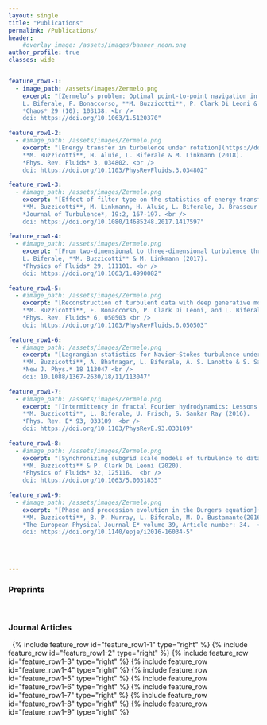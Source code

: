 ```yaml
---
layout: single
title: "Publications"
permalink: /Publications/
header:
    #overlay_image: /assets/images/banner_neon.png
author_profile: true
classes: wide


feature_row1-1:
  - image_path: /assets/images/Zermelo.png
    excerpt: "[Zermelo’s problem: Optimal point-to-point navigation in 2D turbulent flows using reinforcement learning](https://doi.org/10.1063/1.5120370) <br />
    L. Biferale, F. Bonaccorso, **M. Buzzicotti**, P. Clark Di Leoni & K. Gustavsson (2019).
    *Chaos* 29 (10): 103138. <br />
    doi: https://doi.org/10.1063/1.5120370"
    
feature_row1-2:
  - #image_path: /assets/images/Zermelo.png
    excerpt: "[Energy transfer in turbulence under rotation](https://doi.org/10.1103/PhysRevFluids.3.034802) <br />
    **M. Buzzicotti**, H. Aluie, L. Biferale & M. Linkmann (2018).
    *Phys. Rev. Fluids* 3, 034802. <br />
    doi: https://doi.org/10.1103/PhysRevFluids.3.034802"
    
feature_row1-3:
  - #image_path: /assets/images/Zermelo.png
    excerpt: "[Effect of filter type on the statistics of energy transfer between resolved and subfilter scales from a-priori analysis of direct numerical simulations of isotropic turbulence](https://doi.org/10.1080/14685248.2017.1417597) <br />
    **M. Buzzicotti**, M. Linkmann, H. Aluie, L. Biferale, J. Brasseur & C. Meneveau (2018).
    *Journal of Turbulence*, 19:2, 167-197. <br />
    doi: https://doi.org/10.1080/14685248.2017.1417597"
    
feature_row1-4:
  - #image_path: /assets/images/Zermelo.png
    excerpt: "[From two-dimensional to three-dimensional turbulence through two-dimensional three-component flows](https://doi.org/10.1063/1.4990082) <br />
    L. Biferale, **M. Buzzicotti** & M. Linkmann (2017).
    *Physics of Fluids* 29, 111101. <br />
    doi: https://doi.org/10.1063/1.4990082"
 
feature_row1-5:
  - #image_path: /assets/images/Zermelo.png
    excerpt: "[Reconstruction of turbulent data with deep generative models for semantic inpainting from TURB-Rot database](https://doi.org/10.1103/PhysRevFluids.6.050503)<br />
    **M. Buzzicotti**, F. Bonaccorso, P. Clark Di Leoni, and L. Biferale (2021).
    *Phys. Rev. Fluids* 6, 050503 <br />
    doi: https://doi.org/10.1103/PhysRevFluids.6.050503"
    
feature_row1-6:
  - #image_path: /assets/images/Zermelo.png
    excerpt: "[Lagrangian statistics for Navier–Stokes turbulence under Fourier-mode reduction: fractal and homogeneous decimations](https://iopscience.iop.org/article/10.1088/1367-2630/18/11/113047/meta) <br />
    **M. Buzzicotti**, A. Bhatnagar, L. Biferale, A. S. Lanotte & S. Sankar Ray (2016).
    *New J. Phys.* 18 113047 <br />
    doi: 10.1088/1367-2630/18/11/113047"
    
feature_row1-7:
  - #image_path: /assets/images/Zermelo.png
    excerpt: "[Intermittency in fractal Fourier hydrodynamics: Lessons from the Burgers equation](https://doi.org/10.1103/PhysRevE.93.033109) <br />
    **M. Buzzicotti**, L. Biferale, U. Frisch, S. Sankar Ray (2016).
    *Phys. Rev. E* 93, 033109  <br />
    doi: https://doi.org/10.1103/PhysRevE.93.033109"
    
feature_row1-8:
  - #image_path: /assets/images/Zermelo.png
    excerpt: "[Synchronizing subgrid scale models of turbulence to data](https://doi.org/10.1063/5.0031835) <br />
    **M. Buzzicotti** & P. Clark Di Leoni (2020).
    *Physics of Fluids* 32, 125116.  <br />
    doi: https://doi.org/10.1063/5.0031835"
    
feature_row1-9:
  - #image_path: /assets/images/Zermelo.png
    excerpt: "[Phase and precession evolution in the Burgers equation](https://doi.org/10.1140/epje/i2016-16034-5) <br />
    **M. Buzzicotti**, B. P. Murray, L. Biferale, M. D. Bustamante(2016).
    *The European Physical Journal E* volume 39, Article number: 34.  <br />
    doi: https://doi.org/10.1140/epje/i2016-16034-5"
    
    
  
    
--- 
```


### Preprints
&nbsp;

### Journal Articles
&nbsp;
{% include feature_row id="feature_row1-1" type="right" %}
{% include feature_row id="feature_row1-2" type="right" %}
{% include feature_row id="feature_row1-3" type="right" %}
{% include feature_row id="feature_row1-4" type="right" %}
{% include feature_row id="feature_row1-5" type="right" %}
{% include feature_row id="feature_row1-6" type="right" %}
{% include feature_row id="feature_row1-7" type="right" %}
{% include feature_row id="feature_row1-8" type="right" %}
{% include feature_row id="feature_row1-9" type="right" %}

